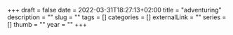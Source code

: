 +++ 
draft = false
date = 2022-03-31T18:27:13+02:00
title = "adventuring"
description = ""
slug = "" 
tags = []
categories = []
externalLink = ""
series = []
thumb = ""
year = ""
+++